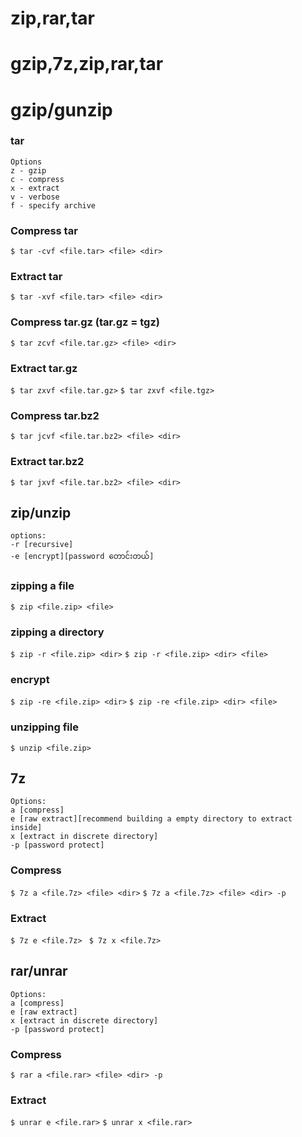 # zip,rar,tar

# gzip,7z,zip,rar,tar

# gzip/gunzip

### tar
```
Options
z - gzip
c - compress
x - extract
v - verbose
f - specify archive
```

### Compress tar
`$ tar -cvf <file.tar> <file> <dir>`
### Extract tar
`$ tar -xvf <file.tar> <file> <dir>`

### Compress tar.gz (tar.gz = tgz)
`$ tar zcvf <file.tar.gz> <file> <dir>`

### Extract tar.gz
`$ tar zxvf <file.tar.gz>`
`$ tar zxvf <file.tgz>`

### Compress tar.bz2
`$ tar jcvf <file.tar.bz2> <file> <dir>`
### Extract tar.bz2
`$ tar jxvf <file.tar.bz2> <file> <dir>`

## zip/unzip
```
options:
-r [recursive]
-e [encrypt][password တောင်းတယ်]
```

### zipping a file
`$ zip <file.zip> <file>`
### zipping a directory
`$ zip -r <file.zip> <dir>`
`$ zip -r <file.zip> <dir> <file>`
### encrypt
`$ zip -re <file.zip> <dir>`
`$ zip -re <file.zip> <dir> <file>`
### unzipping file
`$ unzip <file.zip>`

## 7z
```
Options:
a [compress]
e [raw extract][recommend building a empty directory to extract inside]
x [extract in discrete directory]
-p [password protect]
```
### Compress
`$ 7z a <file.7z> <file> <dir>`
`$ 7z a <file.7z> <file> <dir> -p`
### Extract
`$ 7z e <file.7z> `
`$ 7z x <file.7z>`

## rar/unrar
```
Options:
a [compress]
e [raw extract]
x [extract in discrete directory]
-p [password protect]
```
### Compress
`$ rar a <file.rar> <file> <dir> -p`
### Extract
`$ unrar e <file.rar>`
`$ unrar x <file.rar>`

